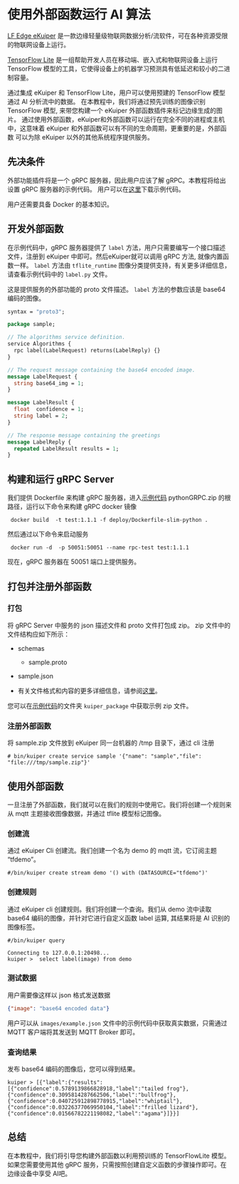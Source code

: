 # 使用外部函数运行 AI 算法

[LF Edge eKuiper](https://www.lfedge.org/projects/ekuiper/) 是一款边缘轻量级物联网数据分析/流软件，可在各种资源受限的物联网设备上运行。

[TensorFlow Lite](https://www.tensorflow.org/lite/guide) 是一组帮助开发人员在移动端、嵌入式和物联网设备上运行 TensorFlow
模型的工具，它使得设备上的机器学习预测具有低延迟和较小的二进制容量。

通过集成 eKuiper 和 TensorFlow Lite，用户可以使用预建的 TensorFlow 模型通过 AI 分析流中的数据。
在本教程中，我们将通过预先训练的图像识别 TensorFlow 模型, 来带您构建一个 eKuiper 外部函数插件来标记边缘生成的图片。
通过使用外部函数，eKuiper和外部函数可以运行在完全不同的进程或主机中，这意味着 eKuiper 和外部函数可以有不同的生命周期，更重要的是，外部函数
可以为除 eKuiper 以外的其他系统程序提供服务。


## 先决条件

外部功能插件将是一个 gRPC 服务器，因此用户应该了解 gRPC。本教程将给出设置 gRPC 服务器的示例代码。
用户可以在[这里](https://github.com/lf-edge/ekuiper/blob/master/docs/resources/pythonGRPC.zip)下载示例代码。

用户还需要具备 Docker 的基本知识。

## 开发外部函数

在示例代码中，gRPC 服务器提供了 ``label`` 方法，用户只需要编写一个接口描述文件，注册到 eKuiper 中即可。然后eKuiper就可以调用 gRPC 方法,
就像内置函数一样。 ``label`` 方法由 ``tflite_runtime`` 图像分类提供支持，有关更多详细信息，请查看示例代码中的 `label.py` 文件。

这是提供服务的外部功能的 proto 文件描述。 ``label`` 方法的参数应该是 base64 编码的图像。

```proto
syntax = "proto3";

package sample;

// The algorithms service definition.
service Algorithms {
  rpc label(LabelRequest) returns(LabelReply) {}
}

// The request message containing the base64 encoded image.
message LabelRequest {
  string base64_img = 1;
}

message LabelResult {
  float  confidence = 1;
  string label = 2;
}

// The response message containing the greetings
message LabelReply {
  repeated LabelResult results = 1;
}
```

## 构建和运行 gRPC Server

我们提供 Dockerfile 来构建 gRPC 服务器，进入[示例代码](https://github.com/lf-edge/ekuiper/blob/master/docs/resources/pythonGRPC.zip) pythonGRPC.zip 的根路径，运行以下命令来构建 gRPC docker 镜像

```shell
 docker build  -t test:1.1.1 -f deploy/Dockerfile-slim-python .
```

然后通过以下命令来启动服务

```shell
 docker run -d  -p 50051:50051 --name rpc-test test:1.1.1
```

现在，gRPC 服务器在 50051 端口上提供服务。

## 打包并注册外部函数

### 打包

将 gRPC Server 中服务的 json 描述文件和 proto 文件打包成 zip。 zip 文件中的文件结构应如下所示：

- schemas
  - sample.proto
- sample.json

- 有关文件格式和内容的更多详细信息，请参阅[这里](../../extension/external/external_func.md)。


您可以在[示例代码]((https://github.com/lf-edge/ekuiper/blob/master/docs/resources/pythonGRPC.zip))的文件夹 ``kuiper_package`` 中获取示例 zip 文件。


### 注册外部函数

将 sample.zip 文件放到 eKuiper 同一台机器的 /tmp 目录下，通过 cli 注册

```shell
# bin/kuiper create service sample '{"name": "sample","file": "file:///tmp/sample.zip"}'
```

## 使用外部函数

一旦注册了外部函数，我们就可以在我们的规则中使用它。我们将创建一个规则来从 mqtt 主题接收图像数据，并通过 tflite 模型标记图像。

### 创建流

通过 eKuiper Cli 创建流。我们创建一个名为 demo 的 mqtt 流，它订阅主题 “tfdemo”。

```shell
#/bin/kuiper create stream demo '() with (DATASOURCE="tfdemo")'
```

### 创建规则

通过 eKuiper cli 创建规则。我们将创建一个查询。我们从 demo 流中读取 base64 编码的图像，并针对它进行自定义函数 label 运算, 其结果将是 AI 识别的图像标签。
```shell
#/bin/kuiper query

Connecting to 127.0.0.1:20498... 
kuiper >  select label(image) from demo

```

### 测试数据

用户需要像这样以 json 格式发送数据

```json
{"image": "base64 encoded data"}
```

用户可以从 ``images/example.json`` 文件中的示例代码中获取真实数据，只需通过 MQTT 客户端将其发送到 MQTT Broker 即可。

### 查询结果

发布 base64 编码的图像后，您可以得到结果。

```shell
kuiper > [{"label":{"results":[{"confidence":0.5789139866828918,"label":"tailed frog"},{"confidence":0.3095814287662506,"label":"bullfrog"},{"confidence":0.040725912898778915,"label":"whiptail"},{"confidence":0.03226377069950104,"label":"frilled lizard"},{"confidence":0.01566782221198082,"label":"agama"}]}}]
```

## 总结

在本教程中，我们将引导您构建外部函数以利用预训练的 TensorFlowLite 模型。如果您需要使用其他 gRPC 服务，只需按照创建自定义函数的步骤操作即可。在边缘设备中享受 AI吧。